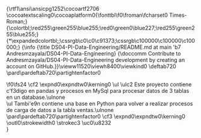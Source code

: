 {\rtf1\ansi\ansicpg1252\cocoartf2706
\cocoatextscaling0\cocoaplatform0{\fonttbl\f0\froman\fcharset0 Times-Roman;}
{\colortbl;\red255\green255\blue255;\red0\green0\blue227;\red255\green255\blue255;}
{\*\expandedcolortbl;;\cssrgb\c0\c0\c91373;\cssrgb\c100000\c100000\c100000;}
{\info
{\title DS04-PI-Data-Engineering/README.md at main \'b7 Andresmzayala/DS04-PI-Data-Engineering}
{\doccomm Contribute to Andresmzayala/DS04-PI-Data-Engineering development by creating an account on GitHub.}}\vieww11520\viewh8400\viewkind0
\deftab720
\pard\pardeftab720\partightenfactor0

\f0\fs24 \cf2 \expnd0\expndtw0\kerning0
\ul \ulc2 Este proyecto contiene c\'f3digo en pandas y procesos en MySql para procesar datos de 3 tablas en un database.\ulnone \
\ul Tambi\'e9n contiene una base en Python para  volver a realizar procesos de carga de datos a la tabla ventas.\ulnone \
\pard\pardeftab720\partightenfactor0
\cf3 \expnd0\expndtw0\kerning0
\outl0\strokewidth0 \strokec3 \uc0\u8232 \
}